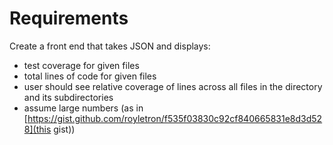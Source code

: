 # Requirements

Create a front end that takes JSON and displays:

* test coverage for given files
* total lines of code for given files
* user should see relative coverage of lines across all files in the directory and its subdirectories
* assume large numbers (as in [https://gist.github.com/royletron/f535f03830c92cf840665831e8d3d528](this gist))
